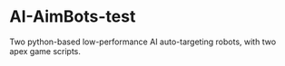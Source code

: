 # AI-AimBots-test
Two python-based low-performance AI auto-targeting robots, with two apex game scripts.
